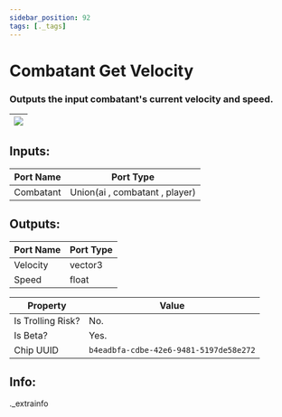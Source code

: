 ```yaml
---
sidebar_position: 92
tags: [._tags]
---
```


# Combatant Get Velocity


### Outputs the input combatant's current velocity and speed.

| ![](https://images-ext-2.discordapp.net/external/MPmIaQzlEPmgGWlgi-WxBBXt0Bjv_zWPkg1y1f_sy3s/https/www.recroomcircuits.com/image/circuit/absolute-value?width=206&height=108) |
|-----|

## Inputs:
| Port Name | Port Type |
|-----------|-----------|
| Combatant | Union(ai , combatant , player) |

## Outputs:
| Port Name | Port Type |
|-----------|-----------|
| Velocity | vector3 |
| Speed | float | 

| Property  | Value |
|-------------------|-----------|
| Is Trolling Risk? | No. |
| Is Beta? | Yes. |
| Chip UUID | `b4eadbfa-cdbe-42e6-9481-5197de58e272` |

## Info:
._extrainfo